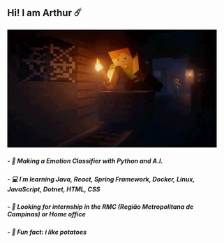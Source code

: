 ## Hi! I am Arthur :comet: 

![alexCarrinho](https://github.com/arthur-pereira-silva/arthur-pereira-silva/blob/main/alexCarrinho.gif)

##### - :brain: Making a Emotion Classifier with Python and A.I.
##### - :computer: I´m learning Java, React, Spring Framework, Docker, Linux, JavaScript, Dotnet, HTML, CSS
##### - :incoming_envelope: Looking for internship in the RMC (Região Metropolitana de Campinas) or Home office
##### - :pushpin: Fun fact: i like potatoes

<!--
**arthur-pereira-silva/arthur-pereira-silva** is a ✨ _special_ ✨ repository because its `README.md` (this file) appears on your GitHub profile.

Here are some ideas to get you started:

- 🔭 I’m currently working on ...
- 🌱 I’m currently learning ...
- 👯 I’m looking to collaborate on ...
- 🤔 I’m looking for help with ...
- 💬 Ask me about ...
- 📫 How to reach me: ...
- 😄 Pronouns: ...
- ⚡ Fun fact: ...
-->
